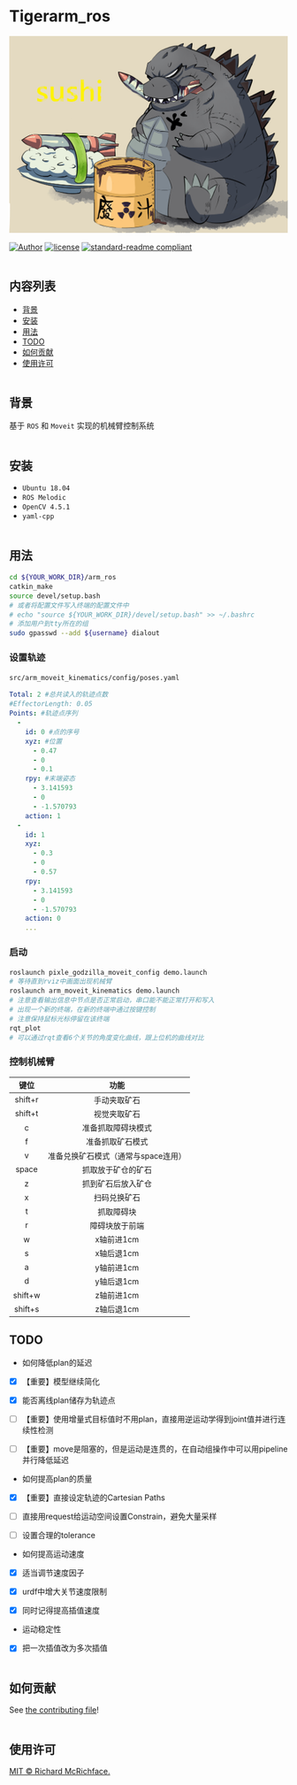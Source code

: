 # Tigerarm_ros

![Image text](img-folder/88940595_p0.png)

[![Author](https://img.shields.io/badge/Author-cypypccpy-blue.svg "Author")](https://github.com/cypypccpy "Author")
[![license](https://img.shields.io/github/license/:user/:repo.svg)](LICENSE)
[![standard-readme compliant](https://img.shields.io/badge/readme%20style-standard-brightgreen.svg?style=flat-square)](https://github.com/RichardLitt/standard-readme)
<br></br>

## 内容列表

- [背景](#背景)
- [安装](#安装)
- [用法](#用法)
- [TODO](#TODO)
- [如何贡献](#如何贡献)
- [使用许可](#使用许可)
<br></br>

## 背景

基于 `ROS` 和 `Moveit` 实现的机械臂控制系统
<br></br>

## 安装

- `Ubuntu 18.04`
- `ROS Melodic`
- `OpenCV 4.5.1`
- `yaml-cpp`
<br></br>

## 用法

```bash
cd ${YOUR_WORK_DIR}/arm_ros
catkin_make
source devel/setup.bash
# 或者将配置文件写入终端的配置文件中
# echo "source ${YOUR_WORK_DIR}/devel/setup.bash" >> ~/.bashrc
# 添加用户到tty所在的组
sudo gpasswd --add ${username} dialout
```

### 设置轨迹
`src/arm_moveit_kinematics/config/poses.yaml`

```yaml
Total: 2 #总共读入的轨迹点数
#EffectorLength: 0.05
Points: #轨迹点序列
  -
    id: 0 #点的序号
    xyz: #位置
      - 0.47
      - 0
      - 0.1
    rpy: #末端姿态
      - 3.141593
      - 0
      - -1.570793
    action: 1
  -
    id: 1
    xyz: 
      - 0.3
      - 0
      - 0.57
    rpy:
      - 3.141593
      - 0
      - -1.570793
    action: 0
    ...
```

### 启动
```bash
roslaunch pixle_godzilla_moveit_config demo.launch
# 等待直到rviz中画面出现机械臂
roslaunch arm_moveit_kinematics demo.launch
# 注意查看输出信息中节点是否正常启动，串口能不能正常打开和写入
# 出现一个新的终端，在新的终端中通过按键控制
# 注意保持鼠标光标停留在该终端
rqt_plot
# 可以通过rqt查看6个关节的角度变化曲线，跟上位机的曲线对比
```

### 控制机械臂

| 键位 | 功能 |
|:-:|:-:|
|shift+r|手动夹取矿石|
|shift+t|视觉夹取矿石|
|c|准备抓取障碍块模式|
|f|准备抓取矿石模式|
|v|准备兑换矿石模式（通常与space连用）|
|space|抓取放于矿仓的矿石|
|z|抓到矿石后放入矿仓|
|x|扫码兑换矿石|
|t|抓取障碍块|
|r|障碍块放于前端|
|w|x轴前进1cm|
|s|x轴后退1cm|
|a|y轴前进1cm|
|d|y轴后退1cm|
|shift+w|z轴前进1cm|
|shift+s|z轴后退1cm|

## TODO

- 如何降低plan的延迟

- [x] 【重要】模型继续简化
- [x] 能否离线plan储存为轨迹点
- [ ] 【重要】使用增量式目标值时不用plan，直接用逆运动学得到joint值并进行连续性检测
- [ ] 【重要】move是阻塞的，但是运动是连贯的，在自动组操作中可以用pipeline并行降低延迟


- 如何提高plan的质量

- [x] 【重要】直接设定轨迹的Cartesian Paths
- [ ] 直接用request给运动空间设置Constrain，避免大量采样
- [ ] 设置合理的tolerance


- 如何提高运动速度

- [x] 适当调节速度因子
- [x] urdf中增大关节速度限制
- [x] 同时记得提高插值速度


- 运动稳定性

- [x] 把一次插值改为多次插值
<br></br>

## 如何贡献

See [the contributing file](CONTRIBUTING.md)!
<br></br>

## 使用许可

[MIT © Richard McRichface.](../LICENSE)

